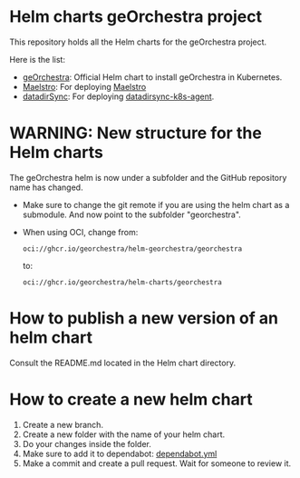 # Helm charts geOrchestra project

This repository holds all the Helm charts for the geOrchestra project.

Here is the list:
- [geOrchestra](./georchestra/): Official Helm chart to install geOrchestra in Kubernetes.
- [Maelstro](./maelstro/): For deploying [Maelstro](https://github.com/georchestra/maelstro)
- [datadirSync](./datadirsync/): For deploying [datadirsync-k8s-agent](https://github.com/georchestra/datadirsync-k8s-agent/).

# WARNING: New structure for the Helm charts

The geOrchestra helm is now under a subfolder and the GitHub repository name has changed.

- Make sure to change the git remote if you are using the helm chart as a submodule. And now point to the subfolder "georchestra".

- When using OCI, change from:  
  ```
  oci://ghcr.io/georchestra/helm-georchestra/georchestra
  ```
  to:
  ```
  oci://ghcr.io/georchestra/helm-charts/georchestra
  ```

# How to publish a new version of an helm chart

Consult the README.md located in the Helm chart directory.

# How to create a new helm chart

1. Create a new branch.
2. Create a new folder with the name of your helm chart.
3. Do your changes inside the folder.
3. Make sure to add it to dependabot: [dependabot.yml](https://github.com/georchestra/helm-charts/blob/main/.github/dependabot.yml)
4. Make a commit and create a pull request. Wait for someone to review it.
